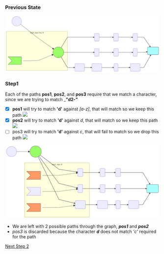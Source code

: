 ### Previous State

![](regex-graph-1.svg)


### Step1


Each of the paths __pos1__, __pos2__, and __pos3__ require that we match a character, since we are trying to match ___"d2-"__

- [x] __pos1__ will try to match __'d'__ against _[a-z]_, that will match so we keep this path <image src="https://upload.wikimedia.org/wikipedia/commons//e/ef/Thumbs_up_font_awesome.svg" height="20px">
- [x] __pos2__ will try to match __'d'__ against _d_, that will match so we keep this path <image src="https://upload.wikimedia.org/wikipedia/commons//e/ef/Thumbs_up_font_awesome.svg" height="20px">
- [ ] pos3</span> will try to match __'d'__ against _c_, that will fail to match so we drop this path <image src="https://upload.wikimedia.org/wikipedia/commons/5/5d/Thumbs_down_font_awesome.svg" height="20px">

![](regex-graph-2.svg)

* We are left with 2 possible paths through the graph, ___pos1___ and ___pos2___
* _pos3_ is discarded because the character ___d___ does not match _'c'_ required for the path

[Next Step 2](step2.md)
